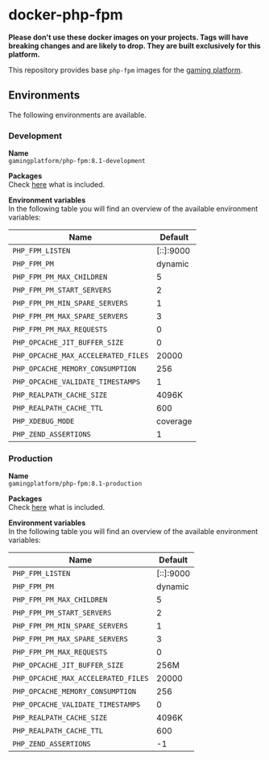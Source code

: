# docker-php-fpm

__Please don't use these docker images on your projects.
Tags will have breaking changes and are likely to drop.
They are built exclusively for this platform.__

This repository provides base `php-fpm` images for the
[gaming platform](https://github.com/gaming-platform).

## Environments

The following environments are available.

### Development

__Name__  
`gamingplatform/php-fpm:8.1-development`

__Packages__  
Check
[here](/install-dependencies.sh)
what is included.

__Environment variables__  
In the following table you will find an overview of the available environment variables:

| Name                                | Default   |
|-------------------------------------|-----------|
| `PHP_FPM_LISTEN`                    | [::]:9000 |
| `PHP_FPM_PM`                        | dynamic   |
| `PHP_FPM_PM_MAX_CHILDREN`           | 5         |
| `PHP_FPM_PM_START_SERVERS`          | 2         |
| `PHP_FPM_PM_MIN_SPARE_SERVERS`      | 1         |
| `PHP_FPM_PM_MAX_SPARE_SERVERS`      | 3         |
| `PHP_FPM_PM_MAX_REQUESTS`           | 0         |
| `PHP_OPCACHE_JIT_BUFFER_SIZE`       | 0         |
| `PHP_OPCACHE_MAX_ACCELERATED_FILES` | 20000     |
| `PHP_OPCACHE_MEMORY_CONSUMPTION`    | 256       |
| `PHP_OPCACHE_VALIDATE_TIMESTAMPS`   | 1         |
| `PHP_REALPATH_CACHE_SIZE`           | 4096K     |
| `PHP_REALPATH_CACHE_TTL`            | 600       |
| `PHP_XDEBUG_MODE`                   | coverage  |
| `PHP_ZEND_ASSERTIONS`               | 1         |

### Production

__Name__  
`gamingplatform/php-fpm:8.1-production`

__Packages__  
Check
[here](/install-dependencies.sh)
what is included.

__Environment variables__  
In the following table you will find an overview of the available environment variables:

| Name                                | Default   |
|-------------------------------------|-----------|
| `PHP_FPM_LISTEN`                    | [::]:9000 |
| `PHP_FPM_PM`                        | dynamic   |
| `PHP_FPM_PM_MAX_CHILDREN`           | 5         |
| `PHP_FPM_PM_START_SERVERS`          | 2         |
| `PHP_FPM_PM_MIN_SPARE_SERVERS`      | 1         |
| `PHP_FPM_PM_MAX_SPARE_SERVERS`      | 3         |
| `PHP_FPM_PM_MAX_REQUESTS`           | 0         |
| `PHP_OPCACHE_JIT_BUFFER_SIZE`       | 256M      |
| `PHP_OPCACHE_MAX_ACCELERATED_FILES` | 20000     |
| `PHP_OPCACHE_MEMORY_CONSUMPTION`    | 256       |
| `PHP_OPCACHE_VALIDATE_TIMESTAMPS`   | 0         |
| `PHP_REALPATH_CACHE_SIZE`           | 4096K     |
| `PHP_REALPATH_CACHE_TTL`            | 600       |
| `PHP_ZEND_ASSERTIONS`               | -1        |
